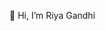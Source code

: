👋 Hi, I’m Riya Gandhi
<!-- - 👀 I’m interested in fitness and health for all. -->
<!-- - 🌱 I’m currently learning image processing using fpga. -->
<!-- - 💞️ I’m looking to collaborate on c++ projects. -->
<!-- - 📫 How to reach me: riya090401@gmail.com -->

<!---
riya-gandhi/riya-gandhi is a ✨ special ✨ repository because its `README.md` (this file) appears on your GitHub profile.
You can click the Preview link to take a look at your changes.
--->
